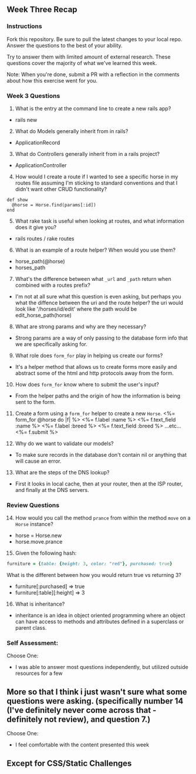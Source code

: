 ## Week Three Recap

### Instructions
Fork this repository. Be sure to pull the latest changes to your local repo. Answer the questions to the best of your ability.

Try to answer them with limited amount of external research. These questions cover the majority of what we've learned this week.

Note: When you're done, submit a PR with a reflection in the comments about how this exercise went for you.

### Week 3 Questions

1. What is the entry at the command line to create a new rails app?
* rails new

2. What do Models generally inherit from in rails?
* ApplicationRecord

3. What do Controllers generally inherit from in a rails project?
* ApplicationController

4. How would I create a route if I wanted to see a specific horse in my routes file assuming I'm sticking to standard conventions and that I didn't want other CRUD functionality?
```
def show
  @horse = Horse.find(params[:id])
end
```

5. What rake task is useful when looking at routes, and what information does it give you?
* rails routes / rake routes

6. What is an example of a route helper? When would you use them?
* horse_path(@horse)
* horses_path

7. What's the difference between what `_url` and `_path` return when combined with a routes prefix?
* I'm not at all sure what this question is even asking, but perhaps you what the diffence between the uri and the route helper?
the uri would look like '/horses/id/edit' where the path would be edit_horse_path(horse)

8. What are strong params and why are they necessary?
* Strong params are a way of only passing to the database form info that we are specifically asking for.

9. What role does `form_for` play in helping us create our forms?
* It's a helper method that allows us to create forms more easily and abstract some of the html and http protocols away from the form.

10. How does `form_for` know where to submit the user's input?
* From the helper paths and the origin of how the information is being sent to the form.

11. Create a form using a `form_for` helper to create a new `Horse`.
<%= form_for @horse do |f| %>
<%= f.label :name %>
<%= f.text_field :name %>
<%= f.label :breed %>
<%= f.text_field :breed %>
...etc...
<%= f.submit %>



12. Why do we want to validate our models?
* To make sure records in the database don't contain nil or anything that will cause an error.

13. What are the steps of the DNS lookup?
* First it looks in local cache, then at your router, then at the ISP router, and finally at the DNS servers.

### Review Questions
14. How would you call the method `prance` from within the method `move` on a `Horse` instance?
* horse = Horse.new
* horse.move.prance

15. Given the following hash:

```ruby
furniture = {table: {height: 3, color: "red"}, purchased: true}
```
What is the different between how you would return true vs returning 3?  
* furniture[:purchased] => true
* furniture[:table][:height] => 3

16. What is inheritance?
* inheritance is an idea in object oriented programming where an object can have access to methods and attributes defined in a superclass or parent class.

### Self Assessment:
Choose One:

* I was able to answer most questions independently, but utilized outside resources for a few
## More so that I think i just wasn't sure what some questions were asking. (specifically number 14 (I've definitely never come across that - definitely not review), and question 7.)


Choose One:

* I feel comfortable with the content presented this week
 ## Except for CSS/Static Challenges
